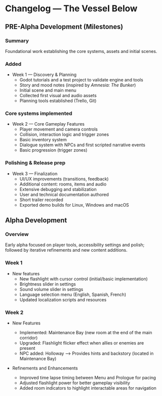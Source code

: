 # Changelog — The Vessel Below

## PRE-Alpha Development (Milestones)

### Summary
Foundational work establishing the core systems, assets and initial scenes.

### Added
- Week 1 — Discovery & Planning
	- Godot tutorials and a test project to validate engine and tools
	- Story and mood notes (inspired by *Amnesia: The Bunker*)
	- Initial scene and main menu
	- Collected first visual and audio assets
	- Planning tools established (Trello, Git)

### Core systems implemented
- Week 2 — Core Gameplay Features
	- Player movement and camera controls
	- Collision, interaction logic and trigger zones
	- Basic inventory system
	- Dialogue system with NPCs and first scripted narrative events
	- Basic progression (trigger zones)

### Polishing & Release prep
- Week 3 — Finalization
	- UI/UX improvements (transitions, feedback)
	- Additional content: rooms, items and audio
	- Extensive debugging and stabilization
	- User and technical documentation authored
	- Short trailer recorded
	- Exported demo builds for Linux, Windows and macOS

## Alpha Development

### Overview
Early alpha focused on player tools, accessibility settings and polish; followed by iterative refinements and new content additions.

### Week 1
- New features
	- New flashlight with cursor control (initial/basic implementation)
	- Brightness slider in settings
	- Sound volume slider in settings
	- Language selection menu (English, Spanish, French)
	- Updated localization scripts and resources

### Week 2

- New Features
	- Implemented: Maintenance Bay (new room at the end of the main corridor)
	- Upgraded: Flashlight flicker effect when allies or enemies are present
	- NPC added: Holloway —> Provides hints and backstory (located in Maintenance Bay)

- Refinements and Enhancements
	- Improved time lapse timing between Menu and Prologue for pacing
	- Adjusted flashlight power for better gameplay visibility
	- Added room indicators to highlight interactable areas for navigation
